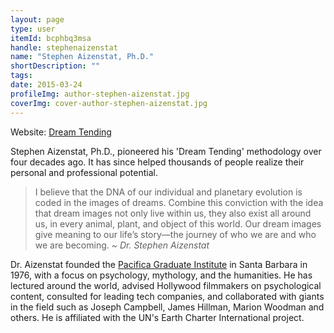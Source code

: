 ```yaml
---
layout: page
type: user
itemId: bcphbq3msa
handle: stephenaizenstat
name: "Stephen Aizenstat, Ph.D."
shortDescription: ""
tags:
date: 2015-03-24
profileImg: author-stephen-aizenstat.jpg
coverImg: cover-author-stephen-aizenstat.jpg
---
```


Website: [Dream Tending](https://dreamtending.com/stephen-aizenstat-ph-d/)

Stephen Aizenstat, Ph.D., pioneered his 'Dream Tending' methodology over four decades ago. It has since helped thousands of people realize their personal and professional potential.

> I believe that the DNA of our individual and planetary evolution is coded in the images of dreams. Combine this conviction with the idea that dream images not only live within us, they also exist all around us, in every animal, plant, and object of this world. Our dream images give meaning to our life’s story—the journey of who we are and who we are becoming. _~ Dr. Stephen Aizenstat_

Dr. Aizenstat founded the [Pacifica Graduate Institute](https://en.wikipedia.org/wiki/Pacifica_Graduate_Institute) in Santa Barbara in 1976, with a focus on psychology, mythology, and the humanities. He has lectured around the world, advised Hollywood filmmakers on psychological content, consulted for leading tech companies, and collaborated with giants in the field such as Joseph Campbell, James Hillman, Marion Woodman and others. He is affiliated with the UN's Earth Charter International project.
